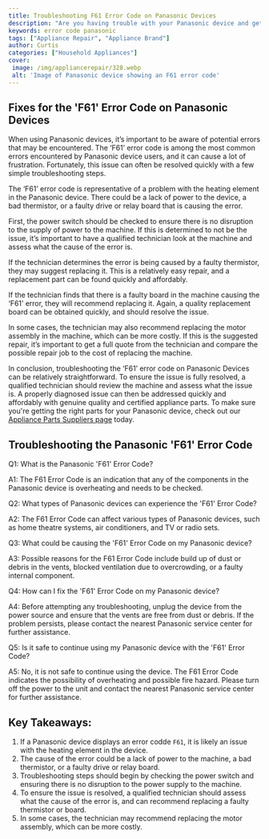 ```yaml
---
title: Troubleshooting F61 Error Code on Panasonic Devices
description: "Are you having trouble with your Panasonic device and getting the F61 error code Look no further This blog post provides a DIY guide to troubleshoot and fix the issue quickly and easily"
keywords: error code panasonic
tags: ["Appliance Repair", "Appliance Brand"]
author: Curtis
categories: ["Household Appliances"]
cover: 
 image: /img/appliancerepair/328.webp
 alt: 'Image of Panasonic device showing an F61 error code'
---
```

## Fixes for the 'F61' Error Code on Panasonic Devices
When using Panasonic devices, it’s important to be aware of potential errors that may be encountered. The ‘F61’ error code is among the most common errors encountered by Panasonic device users, and it can cause a lot of frustration. Fortunately, this issue can often be resolved quickly with a few simple troubleshooting steps. 

The ‘F61’ error code is representative of a problem with the heating element in the Panasonic device. There could be a lack of power to the device, a bad thermistor, or a faulty drive or relay board that is causing the error. 

First, the power switch should be checked to ensure there is no disruption to the supply of power to the machine. If this is determined to not be the issue, it’s important to have a qualified technician look at the machine and assess what the cause of the error is. 

If the technician determines the error is being caused by a faulty thermistor, they may suggest replacing it. This is a relatively easy repair, and a replacement part can be found quickly and affordably. 

If the technician finds that there is a faulty board in the machine causing the ‘F61’ error, they will recommend replacing it. Again, a quality replacement board can be obtained quickly, and should resolve the issue. 

In some cases, the technician may also recommend replacing the motor assembly in the machine, which can be more costly. If this is the suggested repair, it’s important to get a full quote from the technician and compare the possible repair job to the cost of replacing the machine.

In conclusion, troubleshooting the ‘F61’ error code on Panasonic Devices can be relatively straightforward. To ensure the issue is fully resolved, a qualified technician should review the machine and assess what the issue is. A properly diagnosed issue can then be addressed quickly and affordably with genuine quality and certified appliance parts. To make sure you're getting the right parts for your Panasonic device, check out our [Appliance Parts Suppliers page](./pages/appliance-parts-suppliers/) today.

## Troubleshooting the Panasonic 'F61' Error Code

Q1: What is the Panasonic 'F61' Error Code?

A1: The F61 Error Code is an indication that any of the components in the Panasonic device is overheating and needs to be checked.

Q2: What types of Panasonic devices can experience the 'F61' Error Code? 

A2: The F61 Error Code can affect various types of Panasonic devices, such as home theatre systems, air conditioners, and TV or radio sets.

Q3: What could be causing the 'F61' Error Code on my Panasonic device? 

A3: Possible reasons for the F61 Error Code include build up of dust or debris in the vents, blocked ventilation due to overcrowding, or a faulty internal component.

Q4: How can I fix the 'F61' Error Code on my Panasonic device? 

A4: Before attempting any troubleshooting, unplug the device from the power source and ensure that the vents are free from dust or debris. If the problem persists, please contact the nearest Panasonic service center for further assistance.

Q5: Is it safe to continue using my Panasonic device with the 'F61' Error Code? 

A5: No, it is not safe to continue using the device. The F61 Error Code indicates the possibility of overheating and possible fire hazard. Please turn off the power to the unit and contact the nearest Panasonic service center for further assistance.

## Key Takeaways: 
1. If a Panasonic device displays an error codde `F61`, it is likely an issue with the heating element in the device. 
2. The cause of the error could be a lack of power to the machine, a bad thermistor, or a faulty drive or relay board. 
3. Troubleshooting steps should begin by checking the power switch and ensuring there is no disruption to the power supply to the machine. 
4. To ensure the issue is resolved, a qualified technician should assess what the cause of the error is, and can recommend replacing a faulty thermistor or board. 
5. In some cases, the technician may recommend replacing the motor assembly, which can be more costly.
